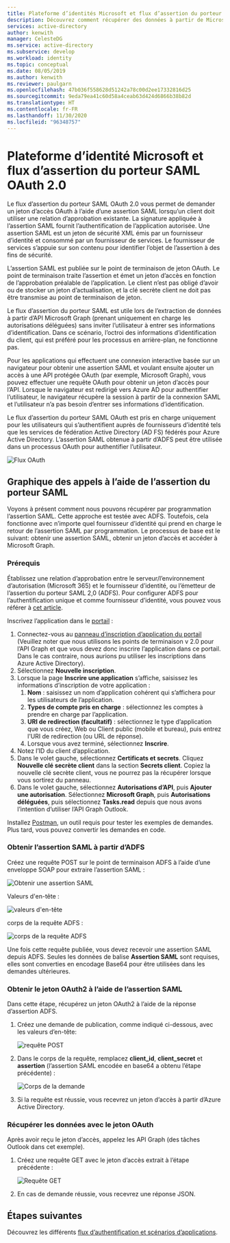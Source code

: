 ```yaml
---
title: Plateforme d’identités Microsoft et flux d’assertion du porteur SAML | Azure
description: Découvrez comment récupérer des données à partir de Microsoft Graph sans inviter l’utilisateur à entrer des informations d’identification à l’aide du flux d’assertion du porteur SAML.
services: active-directory
author: kenwith
manager: CelesteDG
ms.service: active-directory
ms.subservice: develop
ms.workload: identity
ms.topic: conceptual
ms.date: 08/05/2019
ms.author: kenwith
ms.reviewer: paulgarn
ms.openlocfilehash: 47b036f558628d51242a78c00d2ee17332816d25
ms.sourcegitcommit: 9eda79ea41c60d58a4ceab63d424d6866b38b82d
ms.translationtype: HT
ms.contentlocale: fr-FR
ms.lasthandoff: 11/30/2020
ms.locfileid: "96348757"
---
```

# <a name="microsoft-identity-platform-and-oauth-20-saml-bearer-assertion-flow"></a>Plateforme d’identité Microsoft et flux d’assertion du porteur SAML OAuth 2.0
Le flux d’assertion du porteur SAML OAuth 2.0 vous permet de demander un jeton d’accès OAuth à l’aide d’une assertion SAML lorsqu’un client doit utiliser une relation d’approbation existante. La signature appliquée à l’assertion SAML fournit l’authentification de l’application autorisée. Une assertion SAML est un jeton de sécurité XML émis par un fournisseur d’identité et consommé par un fournisseur de services. Le fournisseur de services s’appuie sur son contenu pour identifier l’objet de l’assertion à des fins de sécurité.

L’assertion SAML est publiée sur le point de terminaison de jeton OAuth.  Le point de terminaison traite l’assertion et émet un jeton d’accès en fonction de l’approbation préalable de l’application. Le client n’est pas obligé d’avoir ou de stocker un jeton d’actualisation, et la clé secrète client ne doit pas être transmise au point de terminaison de jeton.

Le flux d’assertion du porteur SAML est utile lors de l’extraction de données à partir d’API Microsoft Graph (prenant uniquement en charge les autorisations déléguées) sans inviter l’utilisateur à entrer ses informations d’identification. Dans ce scénario, l’octroi des informations d’identification du client, qui est préféré pour les processus en arrière-plan, ne fonctionne pas.

Pour les applications qui effectuent une connexion interactive basée sur un navigateur pour obtenir une assertion SAML et voulant ensuite ajouter un accès à une API protégée OAuth (par exemple, Microsoft Graph), vous pouvez effectuer une requête OAuth pour obtenir un jeton d’accès pour l’API. Lorsque le navigateur est redirigé vers Azure AD pour authentifier l’utilisateur, le navigateur récupère la session à partir de la connexion SAML et l’utilisateur n’a pas besoin d’entrer ses informations d’identification.

Le flux d’assertion du porteur SAML OAuth est pris en charge uniquement pour les utilisateurs qui s’authentifient auprès de fournisseurs d’identité tels que les services de fédération Active Directory (AD FS) fédérés pour Azure Active Directory.  L’assertion SAML obtenue à partir d’ADFS peut être utilisée dans un processus OAuth pour authentifier l’utilisateur.

![Flux OAuth](./media/v2-saml-bearer-assertion/1.png)

## <a name="call-graph-using-saml-bearer-assertion"></a>Graphique des appels à l’aide de l’assertion du porteur SAML
Voyons à présent comment nous pouvons récupérer par programmation l’assertion SAML. Cette approche est testée avec ADFS. Toutefois, cela fonctionne avec n’importe quel fournisseur d’identité qui prend en charge le retour de l’assertion SAML par programmation. Le processus de base est le suivant: obtenir une assertion SAML, obtenir un jeton d’accès et accéder à Microsoft Graph.

### <a name="prerequisites"></a>Prérequis

Établissez une relation d’approbation entre le serveur/l’environnement d’autorisation (Microsoft 365) et le fournisseur d’identité, ou l’émetteur de l’assertion du porteur SAML 2,0 (ADFS). Pour configurer ADFS pour l’authentification unique et comme fournisseur d’identité, vous pouvez vous référer à [cet article](/archive/blogs/canitpro/step-by-step-setting-up-ad-fs-and-enabling-single-sign-on-to-office-365).

Inscrivez l’application dans le [portail](https://ms.portal.azure.com/#blade/Microsoft_AAD_RegisteredApps/ApplicationsListBlade) :
1. Connectez-vous au [panneau d’inscription d’application du portail](https://ms.portal.azure.com/#blade/Microsoft_AAD_RegisteredApps/ApplicationsListBlade) (Veuillez noter que nous utilisons les points de terminaison v 2.0 pour l’API Graph et que vous devez donc inscrire l’application dans ce portail. Dans le cas contraire, nous aurions pu utiliser les inscriptions dans Azure Active Directory). 
1. Sélectionnez **Nouvelle inscription**.
1. Lorsque la page **Inscrire une application** s’affiche, saisissez les informations d’inscription de votre application : 
    1. **Nom** : saisissez un nom d’application cohérent qui s’affichera pour les utilisateurs de l’application.
    1. **Types de compte pris en charge** : sélectionnez les comptes à prendre en charge par l’application.
    1. **URI de redirection (facultatif)** : sélectionnez le type d’application que vous créez, Web ou Client public (mobile et bureau), puis entrez l’URI de redirection (ou URL de réponse).
    1. Lorsque vous avez terminé, sélectionnez **Inscrire**.
1. Notez l’ID du client d’application.
1. Dans le volet gauche, sélectionnez **Certificats et secrets**. Cliquez **Nouvelle clé secrète client** dans la section **Secrets client**. Copiez la nouvelle clé secrète client, vous ne pourrez pas la récupérer lorsque vous sortirez du panneau.
1. Dans le volet gauche, sélectionnez **Autorisations d’API**, puis **Ajouter une autorisation**. Sélectionnez **Microsoft Graph**, puis **Autorisations déléguées**, puis sélectionnez **Tasks.read** depuis que nous avons l’intention d’utiliser l’API Graph Outlook. 

Installez [Postman](https://www.getpostman.com/), un outil requis pour tester les exemples de demandes.  Plus tard, vous pouvez convertir les demandes en code.

### <a name="get-the-saml-assertion-from-adfs"></a>Obtenir l’assertion SAML à partir d’ADFS
Créez une requête POST sur le point de terminaison ADFS à l’aide d’une enveloppe SOAP pour extraire l’assertion SAML :

![Obtenir une assertion SAML](./media/v2-saml-bearer-assertion/2.png)

Valeurs d'en-tête :

![valeurs d'en-tête](./media/v2-saml-bearer-assertion/3.png)

corps de la requête ADFS :

![corps de la requête ADFS](./media/v2-saml-bearer-assertion/4.png)

Une fois cette requête publiée, vous devez recevoir une assertion SAML depuis ADFS. Seules les données de balise **Assertion SAML** sont requises, elles sont converties en encodage Base64 pour être utilisées dans les demandes ultérieures.

### <a name="get-the-oauth2-token-using-the-saml-assertion"></a>Obtenir le jeton OAuth2 à l’aide de l’assertion SAML 
Dans cette étape, récupérez un jeton OAuth2 à l’aide de la réponse d’assertion ADFS.

1. Créez une demande de publication, comme indiqué ci-dessous, avec les valeurs d’en-tête:

    ![requête POST](./media/v2-saml-bearer-assertion/5.png)
1. Dans le corps de la requête, remplacez **client_id**, **client_secret** et **assertion** (l’assertion SAML encodée en base64 a obtenu l’étape précédente) :

    ![Corps de la demande](./media/v2-saml-bearer-assertion/6.png)
1. Si la requête est réussie, vous recevrez un jeton d’accès à partir d’Azure Active Directory.

### <a name="get-the-data-with-the-oauth-token"></a>Récupérer les données avec le jeton OAuth

Après avoir reçu le jeton d’accès, appelez les API Graph (des tâches Outlook dans cet exemple). 

1. Créez une requête GET avec le jeton d’accès extrait à l’étape précédente :

    ![Requête GET](./media/v2-saml-bearer-assertion/7.png)

1. En cas de demande réussie, vous recevrez une réponse JSON.

## <a name="next-steps"></a>Étapes suivantes

Découvrez les différents [flux d’authentification et scénarios d’applications](authentication-flows-app-scenarios.md).
